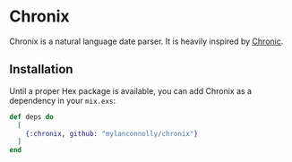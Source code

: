 # Chronix

Chronix is a natural language date parser. It is heavily inspired by [Chronic](https://github.com/mojombo/chronic).

## Installation

Until a proper Hex package is available, you can add Chronix as a dependency in your `mix.exs`:

```elixir
def deps do
  [
    {:chronix, github: "mylanconnolly/chronix"}
  ]
end
```

